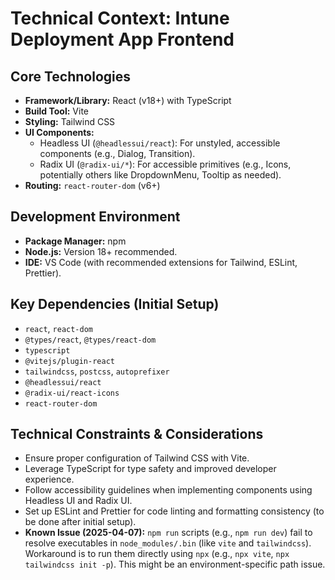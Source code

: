 # Technical Context: Intune Deployment App Frontend

## Core Technologies
- **Framework/Library:** React (v18+) with TypeScript
- **Build Tool:** Vite
- **Styling:** Tailwind CSS
- **UI Components:**
    - Headless UI (`@headlessui/react`): For unstyled, accessible components (e.g., Dialog, Transition).
    - Radix UI (`@radix-ui/*`): For accessible primitives (e.g., Icons, potentially others like DropdownMenu, Tooltip as needed).
- **Routing:** `react-router-dom` (v6+)

## Development Environment
- **Package Manager:** npm
- **Node.js:** Version 18+ recommended.
- **IDE:** VS Code (with recommended extensions for Tailwind, ESLint, Prettier).

## Key Dependencies (Initial Setup)
- `react`, `react-dom`
- `@types/react`, `@types/react-dom`
- `typescript`
- `@vitejs/plugin-react`
- `tailwindcss`, `postcss`, `autoprefixer`
- `@headlessui/react`
- `@radix-ui/react-icons`
- `react-router-dom`

## Technical Constraints & Considerations
- Ensure proper configuration of Tailwind CSS with Vite.
- Leverage TypeScript for type safety and improved developer experience.
- Follow accessibility guidelines when implementing components using Headless UI and Radix UI.
- Set up ESLint and Prettier for code linting and formatting consistency (to be done after initial setup).
- **Known Issue (2025-04-07):** `npm run` scripts (e.g., `npm run dev`) fail to resolve executables in `node_modules/.bin` (like `vite` and `tailwindcss`). Workaround is to run them directly using `npx` (e.g., `npx vite`, `npx tailwindcss init -p`). This might be an environment-specific path issue.
